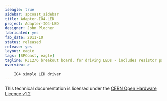 ```yaml
---
iseagle: true
sidebar: spcoast_sidebar
title: Adapter-IO4-LED
project: Adapter-IO4-LED
designer: John Plocher
fabricated: yes
fab_date: 2011-10
status: released
release: yes
layout: eagle
tags: [SPCoast, eagle]
tagline: RJ12/6 breakout board, for driving LEDs - includes resistor pack
overview: >
    
    IO4 simple LED driver
---
```



This technical documentation is licensed under the [CERN Open Hardware Licence v1.2](http://www.ohwr.org/attachments/2388/cern_ohl_v_1_2.txt)
